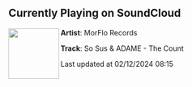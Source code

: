 ## Currently Playing on SoundCloud

[<img align="left" width="100" src="https://i1.sndcdn.com/artworks-YLsgqmgNBVU5xtDF-6NPVyA-t500x500.jpg">](https://soundcloud.com/morflorecords/so-sus-adame-the-count)

**Artist**: MorFlo Records 

**Track**: So Sus & ADAME - The Count

Last updated at 02/12/2024 08:15
